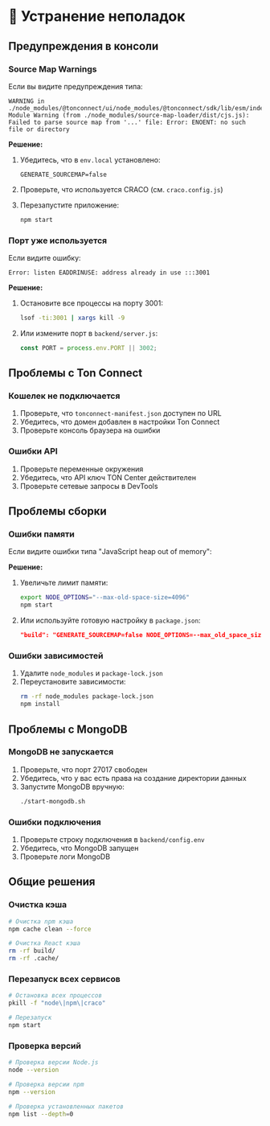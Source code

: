 # 🔧 Устранение неполадок

## Предупреждения в консоли

### Source Map Warnings
Если вы видите предупреждения типа:
```
WARNING in ./node_modules/@tonconnect/ui/node_modules/@tonconnect/sdk/lib/esm/index.mjs
Module Warning (from ./node_modules/source-map-loader/dist/cjs.js):
Failed to parse source map from '...' file: Error: ENOENT: no such file or directory
```

**Решение:**
1. Убедитесь, что в `env.local` установлено:
   ```
   GENERATE_SOURCEMAP=false
   ```

2. Проверьте, что используется CRACO (см. `craco.config.js`)

3. Перезапустите приложение:
   ```bash
   npm start
   ```

### Порт уже используется
Если видите ошибку:
```
Error: listen EADDRINUSE: address already in use :::3001
```

**Решение:**
1. Остановите все процессы на порту 3001:
   ```bash
   lsof -ti:3001 | xargs kill -9
   ```

2. Или измените порт в `backend/server.js`:
   ```javascript
   const PORT = process.env.PORT || 3002;
   ```

## Проблемы с Ton Connect

### Кошелек не подключается
1. Проверьте, что `tonconnect-manifest.json` доступен по URL
2. Убедитесь, что домен добавлен в настройки Ton Connect
3. Проверьте консоль браузера на ошибки

### Ошибки API
1. Проверьте переменные окружения
2. Убедитесь, что API ключ TON Center действителен
3. Проверьте сетевые запросы в DevTools

## Проблемы сборки

### Ошибки памяти
Если видите ошибки типа "JavaScript heap out of memory":

**Решение:**
1. Увеличьте лимит памяти:
   ```bash
   export NODE_OPTIONS="--max-old-space-size=4096"
   npm start
   ```

2. Или используйте готовую настройку в `package.json`:
   ```json
   "build": "GENERATE_SOURCEMAP=false NODE_OPTIONS=--max_old_space_size=4096 craco build"
   ```

### Ошибки зависимостей
1. Удалите `node_modules` и `package-lock.json`
2. Переустановите зависимости:
   ```bash
   rm -rf node_modules package-lock.json
   npm install
   ```

## Проблемы с MongoDB

### MongoDB не запускается
1. Проверьте, что порт 27017 свободен
2. Убедитесь, что у вас есть права на создание директории данных
3. Запустите MongoDB вручную:
   ```bash
   ./start-mongodb.sh
   ```

### Ошибки подключения
1. Проверьте строку подключения в `backend/config.env`
2. Убедитесь, что MongoDB запущен
3. Проверьте логи MongoDB

## Общие решения

### Очистка кэша
```bash
# Очистка npm кэша
npm cache clean --force

# Очистка React кэша
rm -rf build/
rm -rf .cache/
```

### Перезапуск всех сервисов
```bash
# Остановка всех процессов
pkill -f "node\|npm\|craco"

# Перезапуск
npm start
```

### Проверка версий
```bash
# Проверка версии Node.js
node --version

# Проверка версии npm
npm --version

# Проверка установленных пакетов
npm list --depth=0
``` 